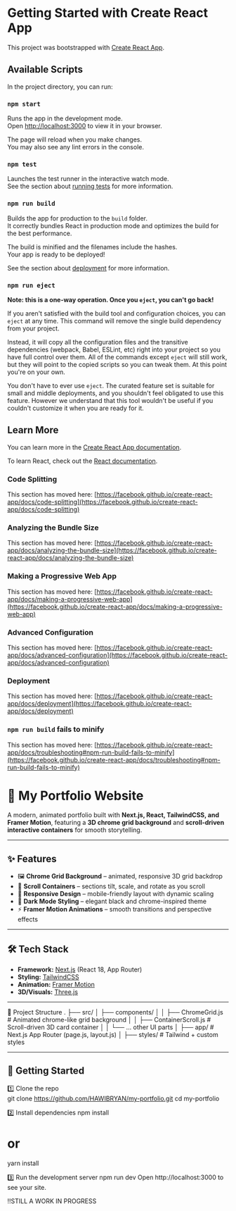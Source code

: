 # Getting Started with Create React App

This project was bootstrapped with [Create React App](https://github.com/facebook/create-react-app).

## Available Scripts

In the project directory, you can run:

### `npm start`

Runs the app in the development mode.\
Open [http://localhost:3000](http://localhost:3000) to view it in your browser.

The page will reload when you make changes.\
You may also see any lint errors in the console.

### `npm test`

Launches the test runner in the interactive watch mode.\
See the section about [running tests](https://facebook.github.io/create-react-app/docs/running-tests) for more information.

### `npm run build`

Builds the app for production to the `build` folder.\
It correctly bundles React in production mode and optimizes the build for the best performance.

The build is minified and the filenames include the hashes.\
Your app is ready to be deployed!

See the section about [deployment](https://facebook.github.io/create-react-app/docs/deployment) for more information.

### `npm run eject`

**Note: this is a one-way operation. Once you `eject`, you can't go back!**

If you aren't satisfied with the build tool and configuration choices, you can `eject` at any time. This command will remove the single build dependency from your project.

Instead, it will copy all the configuration files and the transitive dependencies (webpack, Babel, ESLint, etc) right into your project so you have full control over them. All of the commands except `eject` will still work, but they will point to the copied scripts so you can tweak them. At this point you're on your own.

You don't have to ever use `eject`. The curated feature set is suitable for small and middle deployments, and you shouldn't feel obligated to use this feature. However we understand that this tool wouldn't be useful if you couldn't customize it when you are ready for it.

## Learn More

You can learn more in the [Create React App documentation](https://facebook.github.io/create-react-app/docs/getting-started).

To learn React, check out the [React documentation](https://reactjs.org/).

### Code Splitting

This section has moved here: [https://facebook.github.io/create-react-app/docs/code-splitting](https://facebook.github.io/create-react-app/docs/code-splitting)

### Analyzing the Bundle Size

This section has moved here: [https://facebook.github.io/create-react-app/docs/analyzing-the-bundle-size](https://facebook.github.io/create-react-app/docs/analyzing-the-bundle-size)

### Making a Progressive Web App

This section has moved here: [https://facebook.github.io/create-react-app/docs/making-a-progressive-web-app](https://facebook.github.io/create-react-app/docs/making-a-progressive-web-app)

### Advanced Configuration

This section has moved here: [https://facebook.github.io/create-react-app/docs/advanced-configuration](https://facebook.github.io/create-react-app/docs/advanced-configuration)

### Deployment

This section has moved here: [https://facebook.github.io/create-react-app/docs/deployment](https://facebook.github.io/create-react-app/docs/deployment)

### `npm run build` fails to minify

This section has moved here: [https://facebook.github.io/create-react-app/docs/troubleshooting#npm-run-build-fails-to-minify](https://facebook.github.io/create-react-app/docs/troubleshooting#npm-run-build-fails-to-minify)

# 🚀 My Portfolio Website  

A modern, animated portfolio built with **Next.js, React, TailwindCSS, and Framer Motion**, featuring a **3D chrome grid background** and **scroll-driven interactive containers** for smooth storytelling.  

---

## ✨ Features  
- 🖼️ **Chrome Grid Background** – animated, responsive 3D grid backdrop  
- 🎢 **Scroll Containers** – sections tilt, scale, and rotate as you scroll  
- 📱 **Responsive Design** – mobile-friendly layout with dynamic scaling  
- 🎨 **Dark Mode Styling** – elegant black and chrome-inspired theme  
- ⚡ **Framer Motion Animations** – smooth transitions and perspective effects  

---

## 🛠️ Tech Stack  
- **Framework:** [Next.js](https://nextjs.org/) (React 18, App Router)  
- **Styling:** [TailwindCSS](https://tailwindcss.com/)  
- **Animation:** [Framer Motion](https://www.framer.com/motion/)  
- **3D/Visuals:** [Three.js](https://threejs.org/)  

---

📂 Project Structure
.
├── src/
│   ├── components/
│   │   ├── ChromeGrid.js        # Animated chrome-like grid background
│   │   ├── ContainerScroll.js   # Scroll-driven 3D card container
│   │   └── ... other UI parts
│
├── app/                         # Next.js App Router (page.js, layout.js)
│
├── styles/                      # Tailwind + custom styles 

---
## 🚀 Getting Started  

1️⃣ Clone the repo  
git clone https://github.com/HAWIBRYAN/my-portfolio.git
cd my-portfolio

2️⃣ Install dependencies
npm install
# or
yarn install

3️⃣ Run the development server
npm run dev
Open http://localhost:3000 to see your site.

!!STILL A WORK IN PROGRESS
